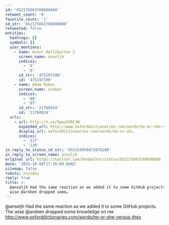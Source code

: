 ```yaml
---
id: '652175663768698880'
retweet_count: '0'
favorite_count: '1'
id_str: '652175663768698880'
retweeted: false
entities:
  hashtags: []
  symbols: []
  user_mentions:
    - name: Ansel Halliburton 🐘
      screen_name: anseljh
      indices:
        - '0'
        - '8'
      id_str: '475197190'
      id: '475197190'
    - name: Adam Roben
      screen_name: aroben
      indices:
        - '80'
        - '87'
      id_str: '21760924'
      id: '21760924'
  urls:
    - url: http://t.co/5gwxIVRC3W
      expanded_url: http://www.oxforddictionaries.com/words/he-or-she-versus-they
      display_url: oxforddictionaries.com/words/he-or-sh…
      indices:
        - '117'
        - '139'
in_reply_to_status_id_str: '652154958872076288'
in_reply_to_screen_name: anseljh
original_url: https://twitter.com/benbalter/status/652175663768698880
date: '2015-10-08T17:36:09.000Z'
sitemap: false
robots: noindex
reply: true
title: >-
  @anseljh Had the same reaction as we added it to some GitHub projects. The
  wise @aroben dropped some…
---
```


@anseljh Had the same reaction as we added it to some GitHub projects. The wise @aroben dropped some knowledge on me http://www.oxforddictionaries.com/words/he-or-she-versus-they